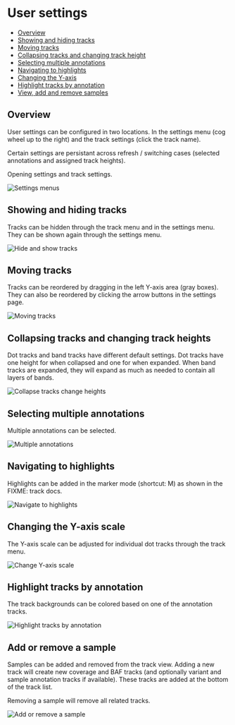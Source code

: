 # User settings

 * [Overview](#overview)
 * [Showing and hiding tracks](#showing-and-hiding-tracks)
 * [Moving tracks](#moving-tracks)
 * [Collapsing tracks and changing track height](#collapsing-tracks-and-changing-track-heights)
 * [Selecting multiple annotations](#selecting-multiple-annotations) 
 * [Navigating to highlights](#navigating-to-highlights)
 * [Changing the Y-axis](#changing-the-y-axis)
 * [Highlight tracks by annotation](#highlight-tracks-by-annotation)
 * [View, add and remove samples](#view-add-and-remove-samples)

## Overview

User settings can be configured in two locations. In the settings menu (cog wheel up to the right) and the track settings (click the track name).

Certain settings are persistant across refresh / switching cases (selected annotations and assigned track heights).

Opening settings and track settings.

![Settings menus](https://raw.githubusercontent.com/SMD-Bioinformatics-Lund/Documentation-resources/refs/heads/master/gens/settings_gifs/settings_menues.gif)

## Showing and hiding tracks

Tracks can be hidden through the track menu and in the settings menu. They can be shown again through the settings menu.

![Hide and show tracks](https://raw.githubusercontent.com/SMD-Bioinformatics-Lund/Documentation-resources/refs/heads/master/gens/settings_gifs/hide_and_show.gif)

## Moving tracks

Tracks can be reordered by dragging in the left Y-axis area (gray boxes). They can also be reordered by clicking the arrow buttons in the settings page.

![Moving tracks](https://raw.githubusercontent.com/SMD-Bioinformatics-Lund/Documentation-resources/refs/heads/master/gens/settings_gifs/moving_tracks.gif)

## Collapsing tracks and changing track heights

Dot tracks and band tracks have different default settings. Dot tracks have one height for when collapsed and one for when expanded. When band tracks are expanded, they will expand as much as needed to contain all layers of bands.

![Collapse tracks change heights](https://raw.githubusercontent.com/SMD-Bioinformatics-Lund/Documentation-resources/refs/heads/master/gens/settings_gifs/collapsing_tracks_changing_heights.gif)

## Selecting multiple annotations

Multiple annotations can be selected.

![Multiple annotations](https://raw.githubusercontent.com/SMD-Bioinformatics-Lund/Documentation-resources/refs/heads/master/gens/settings_gifs/multiple_annotations.gif)

## Navigating to highlights

Highlights can be added in the marker mode (shortcut: M) as shown in the FIXME: track docs.

![Navigate to highlights](https://raw.githubusercontent.com/SMD-Bioinformatics-Lund/Documentation-resources/refs/heads/master/gens/settings_gifs/navigate_to_highlights.gif)

## Changing the Y-axis scale

The Y-axis scale can be adjusted for individual dot tracks through the track menu.

![Change Y-axis scale](https://raw.githubusercontent.com/SMD-Bioinformatics-Lund/Documentation-resources/refs/heads/master/gens/settings_gifs/change_y_height.gif)

## Highlight tracks by annotation

The track backgrounds can be colored based on one of the annotation tracks.

![Highlight tracks by annotation](https://raw.githubusercontent.com/SMD-Bioinformatics-Lund/Documentation-resources/refs/heads/master/gens/settings_gifs/highlight_tracks_on_annotation.gif)

## Add or remove a sample

Samples can be added and removed from the track view. Adding a new track will create new coverage and BAF tracks (and optionally variant and sample annotation tracks if available). These tracks are added at the bottom of the track list.

Removing a sample will remove all related tracks.

![Add or remove a sample](https://raw.githubusercontent.com/SMD-Bioinformatics-Lund/Documentation-resources/refs/heads/master/gens/settings_gifs/add_and_remove_samples.gif)

